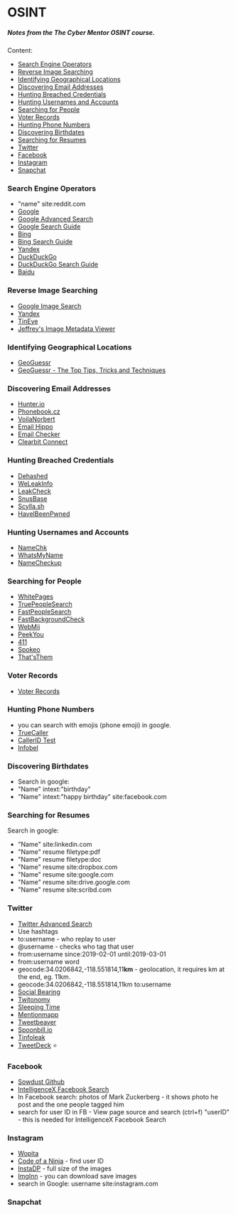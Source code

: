 # OSINT
##### Notes from the The Cyber Mentor OSINT course. <br />

Content: <br />
- [Search Engine Operators](#SEO)
- [Reverse Image Searching](#RIS)
- [Identifying Geographical Locations](#IGL)
- [Discovering Email Addresses](#DEA)
- [Hunting Breached Credentials](#HBC)
- [Hunting Usernames and Accounts](#HUA)
- [Searching for People](#SfP)
- [Voter Records](#VR)
- [Hunting Phone Numbers](#HPN)
- [Discovering Birthdates](#DB)
- [Searching for Resumes](#SfR)
- [Twitter](#T)
- [Facebook](#FB)
- [Instagram](#IG)
- [Snapchat](#SN)

### <a name="SEO"></a>Search Engine Operators
- "name" site:reddit.com
- [Google](https://www.google.com/)
- [Google Advanced Search](https://www.google.com/advanced_search)
- [Google Search Guide](http://www.googleguide.com/print/adv_op_ref.pdf)
- [Bing](https://www.bing.com/)
- [Bing Search Guide](https://www.bruceclay.com/blog/bing-google-advanced-search-operators/)
- [Yandex](https://yandex.com/)
- [DuckDuckGo](https://duckduckgo.com/)
- [DuckDuckGo Search Guide](https://help.duckduckgo.com/duckduckgo-help-pages/results/syntax/)
- [Baidu](http://www.baidu.com/)

### <a name="RIS"></a> Reverse Image Searching
- [Google Image Search](https://images.google.com)
- [Yandex](https://yandex.com)
- [TinEye](https://tineye.com)
- [Jeffrey's Image Metadata Viewer](http://exif.regex.info/exif.cgi)

### <a name="IGL"></a> Identifying Geographical Locations
- [GeoGuessr](https://www.geoguessr.com)
- [GeoGuessr - The Top Tips, Tricks and Techniques](https://somerandomstuff1.wordpress.com/2019/02/08/geoguessr-the-top-tips-tricks-and-techniques/)

### <a name="DEA"></a>Discovering Email Addresses
- [Hunter.io](https://hunter.io/)
- [Phonebook.cz](https://phonebook.cz/)
- [VoilaNorbert](https://www.voilanorbert.com/)
- [Email Hippo](https://tools.verifyemailaddress.io/)
- [Email Checker](https://email-checker.net/validate)
- [Clearbit Connect](https://chrome.google.com/webstore/detail/clearbit-connect-supercha/pmnhcgfcafcnkbengdcanjablaabjplo?hl=en)

### <a name="HBC"></a> Hunting Breached Credentials 
- [Dehashed](https://dehashed.com/)
- [WeLeakInfo](https://weleakinfo.to/v2/)
- [LeakCheck](https://leakcheck.io/)
- [SnusBase](https://snusbase.com/)
- [Scylla.sh](https://scylla.sh/)
- [HaveIBeenPwned](https://haveibeenpwned.com/)

### <a name="HUA"></a>Hunting Usernames and Accounts
- [NameChk](https://namechk.com/)
- [WhatsMyName](https://whatsmyname.app/)
- [NameCheckup](https://namecheckup.com/)

### <a name="SfP"></a> Searching for People
- [WhitePages](https://www.whitepages.com/)
- [TruePeopleSearch](https://www.truepeoplesearch.com/)
- [FastPeopleSearch](https://www.fastpeoplesearch.com/)
- [FastBackgroundCheck](https://www.fastbackgroundcheck.com/)
- [WebMii](https://webmii.com/)
- [PeekYou](https://peekyou.com/)
- [411](https://www.411.com/)
- [Spokeo](https://www.spokeo.com/)
- [That'sThem](https://thatsthem.com/)

### <a name="VR"></a> Voter Records
- [Voter Records](https://www.voterrecords.com)

### <a name="HPN"></a> Hunting Phone Numbers
- you can search with emojis (phone emoji) in google. 
- [TrueCaller](https://www.truecaller.com/)
- [CallerID Test](https://calleridtest.com/)
- [Infobel](https://infobel.com/)

### <a name="DB"></a>Discovering Birthdates
- Search in google: <br />
- "Name" intext:"birthday"<br />
- "Name" intext:"happy birthday" site:facebook.com<br />

### <a name="SfR"></a> Searching for Resumes
Search in google: <br />
- "Name" site:linkedin.com 
- "Name" resume filetype:pdf 
- "Name" resume filetype:doc 
- "Name" resume site:dropbox.com 
- "Name" resume site:google.com 
- "Name" resume site:drive.google.com 
- "Name" resume site:scribd.com 

### <a name="T"></a>Twitter
- [Twitter Advanced Search](https://twitter.com/search-advanced)
- Use hashtags
- to:username - who replay to user
- @username - checks who tag that user
- from:username since:2019-02-01 until:2019-03-01
- from:username word
- geocode:34.0206842,-118.551814,11<b>km</b> - geolocation, it requires km at the end, eg. 11km. 
- geocode:34.0206842,-118.551814,11km to:username
- [Social Bearing](https://socialbearing.com/)
- [Twitonomy](https://www.twitonomy.com/)
- [Sleeping Time](http://sleepingtime.org/)
- [Mentionmapp](https://mentionmapp.com/)
- [Tweetbeaver](https://tweetbeaver.com/)
- [Spoonbill.io](http://spoonbill.io/)
- [Tinfoleak](https://tinfoleak.com/)
- [TweetDeck](https://tweetdeck.com/) ⭐

### <a name="FB"></a> Facebook
- [Sowdust Github](https://sowdust.github.io/fb-search/)
- [IntelligenceX Facebook Search](https://intelx.io/tools?tab=facebook)
- In Facebook search: photos of Mark Zuckerberg - it shows photo he post and the one people tagged him 
- search for user ID in FB - View page source and search (ctrl+f) "userID" - this is needed for IntelligenceX Facebook Search

### <a name="IG"></a> Instagram
- [Wopita](https://wopita.com/) 
- [Code of a Ninja](https://codeofaninja.com/tools/find-instagram-user-id/) - find user ID
- [InstaDP](https://www.instadp.com/) - full size of the images
- [ImgInn](https://imginn.com/) - you can download save images
- search in Google: username site:instagram.com

### <a name="SN"></a> Snapchat
